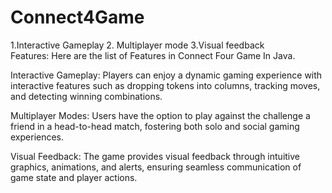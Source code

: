 # Connect4Game
1.Interactive Gameplay 2. Multiplayer mode 3.Visual feedback  
Features: Here are the list of Features in Connect Four Game In Java.

Interactive Gameplay: Players can enjoy a dynamic gaming experience with interactive features such as dropping tokens into columns, tracking moves, and detecting winning combinations.
 
 
Multiplayer Modes: Users have the option to play against the challenge a friend in a head-to-head match, fostering both solo and social gaming experiences.


Visual Feedback: The game provides visual feedback through intuitive graphics, animations, and alerts, ensuring seamless communication of game state and player actions.
